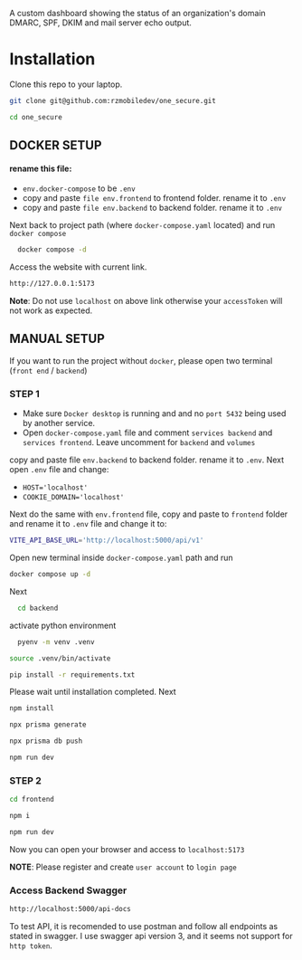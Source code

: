 A custom dashboard showing the status of an organization's domain DMARC, SPF, DKIM and mail server echo output.
# Installation

Clone this repo to your laptop.
```bash
git clone git@github.com:rzmobiledev/one_secure.git
```
```bash
cd one_secure
```

## DOCKER SETUP
#### rename this file:
- `env.docker-compose` to be `.env`
- copy and paste `file env.frontend` to frontend folder. rename it to `.env`
- copy and paste `file env.backend` to backend folder. rename it to `.env`

Next back to project path (where `docker-compose.yaml` located) and run `docker compose`
```bash
  docker compose -d
```
Access the website with current link.
```bash
http://127.0.0.1:5173
```
**Note**: Do not use `localhost` on above link otherwise your `accessToken` will not work as expected.

## MANUAL SETUP

If you want to run the project without `docker`, please open two terminal (`front end` / `backend`)

### STEP 1
- Make sure `Docker desktop` is running and and no `port 5432` being used by another service.
- Open `docker-compose.yaml` file and comment `services backend` and `services frontend`. Leave uncomment for `backend` and `volumes`  

copy and paste file `env.backend` to backend folder. rename it to `.env`. Next open `.env` file and change:
- `HOST='localhost'`
- `COOKIE_DOMAIN='localhost'`

Next do the same with `env.frontend` file, copy and paste to `frontend` folder and rename it to `.env` file and change it to:
```bash
VITE_API_BASE_URL='http://localhost:5000/api/v1'
```

Open new terminal inside `docker-compose.yaml` path and run
```bash
docker compose up -d
```
Next
```bash
  cd backend
```
activate python environment
```bash
  pyenv -m venv .venv
```
```bash
source .venv/bin/activate
```
```bash
pip install -r requirements.txt
```
Please wait until installation completed. Next
```bash
npm install
```
```bash
npx prisma generate
```
```bash
npx prisma db push
```
```bash
npm run dev
```

### STEP 2
```bash
cd frontend
```
```bash
npm i
```
```bash
npm run dev
```

Now you can open your browser and access to `localhost:5173`

**NOTE**: Please register and create `user account` to `login page`

### Access Backend Swagger
```bash
http://localhost:5000/api-docs
```
To test API, it is recomended to use postman and follow all endpoints as stated in swagger.
I use swagger api version 3, and it seems not support for `http token`.
